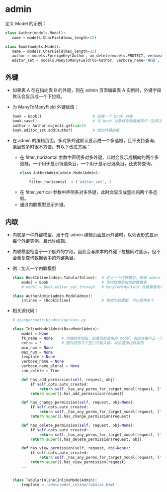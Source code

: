 # admin


定义 Model 的示例：
```py
class Author(models.Model):
   name = models.CharField(max_length=32)

class Book(models.Model):
   name = models.CharField(max_length=32)
   author = models.ForeignKey(Author, on_delete=models.PROTECT, verbose_name='作者', related_name='book_set', null=True, blank=True)
   editor_set = models.ManyToManyField(to=Author, verbose_name='编辑', related_name='edit_book_set', blank=True)
```


## 外键

- 如果表 A 存在指向表 B 的外键，则在 admin 页面编辑表 A 实例时，外键字段默认会显示成一个下拉框。


- 为 ManyToManyField 外键赋值：
  ```py
  book = Book()                       # 创建一个 book 对象
  book.save()                         # 将 book 对象保存到数据库中（这样才能建立外键）
  author = Author.objects.get(id=1)
  book.editor_set.add(author)         # 增加外键的值
  ```
- 在 admin 的编辑页面，多对多外键默认显示成一个多选框，且不支持查询，条目较多时很不方便。有以下改进方案：
  - 在 filter_horizontal 参数中声明多对多外键，此时会显示成横向的两个多选框，一个用于显示待选条目，一个用于显示已选条目，还支持查询。
    ```py
    class AuthorAdmin(admin.ModelAdmin):
        ...
        filter_horizontal  = ('editor_set', )
    ```
  - 在 filter_vertical 参数中声明多对多外键，此时会显示成竖向的两个多选框。
  - 通过内联模型显示外键。

## 内联

- 内联是一种外键模型，用于在 admin 编辑页面显示外键时，以列表形式显示每个外键实例，且允许编辑。
- 内联模型相当于一个额外的字段，因此会与原本的外键下拉框同时显示。但不会重复查询数据表中的外键条目。
- 例：加入一个内联模型
    ```py
    class BookInline(admin.TabularInline):  # 定义一个内联模型，继承 admin.TabularInline 类
        model = Book                        # 该内联模型指向的数据表
        # model = Book.editor_set.through   # ManyToManyField 外键需要采用这种格式

    class AuthorAdmin(admin.ModelAdmin):
        inlines = [BookInline]              # 使用内联模型，可以使用多个
    ```

- 相关源代码：
  ```py
  # django/contrib/admin/options.py

  class InlineModelAdmin(BaseModelAdmin):
      model = None
      fk_name = None    # 外键的字段名，如果当前表指向 model 表的外键不止一个，才需要指定该参数
      extra = 3         # 额外显示几个空白的输入框，以供选择内联实例
      min_num = None
      max_num = None
      template = None
      verbose_name = None
      verbose_name_plural = None
      can_delete = True

      def has_add_permission(self, request, obj):
          if self.opts.auto_created:
              return self._has_any_perms_for_target_model(request, ['change'])
          return super().has_add_permission(request)

      def has_change_permission(self, request, obj=None):
          if self.opts.auto_created:
              return self._has_any_perms_for_target_model(request, ['change'])
          return super().has_change_permission(request)

      def has_delete_permission(self, request, obj=None):
          if self.opts.auto_created:
              return self._has_any_perms_for_target_model(request, ['change'])
          return super().has_delete_permission(request, obj)

      def has_view_permission(self, request, obj=None):
          if self.opts.auto_created:
              return self._has_any_perms_for_target_model(request, ['view', 'change'])
          return super().has_view_permission(request)
      ...


  class TabularInline(InlineModelAdmin):
      template = 'admin/edit_inline/tabular.html'

  ```
